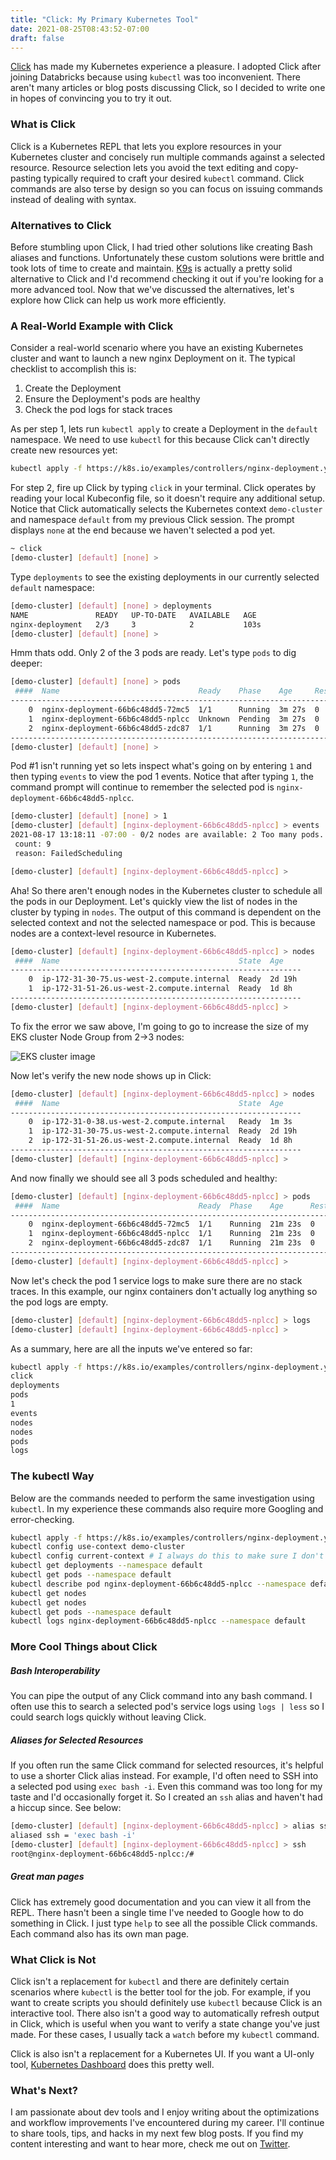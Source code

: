 ```yaml
---
title: "Click: My Primary Kubernetes Tool"
date: 2021-08-25T08:43:52-07:00
draft: false
---
```


[Click](https://github.com/databricks/click) has made my Kubernetes experience a pleasure. I adopted Click after joining Databricks because using `kubectl` was too inconvenient. There aren't many articles or blog posts discussing Click, so I decided to write one in hopes of convincing you to try it out.

### What is Click

Click is a Kubernetes REPL that lets you explore resources in your Kubernetes cluster and concisely run multiple commands against a selected resource. Resource selection lets you avoid the text editing and copy-pasting typically required to craft your desired `kubectl` command. Click commands are also terse by design so you can focus on issuing commands instead of dealing with syntax.

### Alternatives to Click

Before stumbling upon Click, I had tried other solutions like creating Bash aliases and functions. Unfortunately these custom solutions were brittle and took lots of time to create and maintain. [K9s](https://github.com/derailed/k9s) is actually a pretty solid alternative to Click and I'd recommend checking it out if you're looking for a more advanced tool. Now that we've discussed the alternatives, let's explore how Click can help us work more efficiently.

### A Real-World Example with Click

Consider a real-world scenario where you have an existing Kubernetes cluster and want to launch a new nginx Deployment on it. The typical checklist to accomplish this is:

1. Create the Deployment
2. Ensure the Deployment's pods are healthy
3. Check the pod logs for stack traces

As per step 1, lets run `kubectl apply` to create a Deployment in the `default` namespace. We need to use `kubectl` for this because Click can't directly create new resources yet:

```bash
kubectl apply -f https://k8s.io/examples/controllers/nginx-deployment.yaml --namespace default
```

For step 2, fire up Click by typing `click` in your terminal. Click operates by reading your local Kubeconfig file, so it doesn't require any additional setup. Notice that Click automatically selects the Kubernetes context `demo-cluster` and namespace `default` from my previous Click session. The prompt displays `none` at the end because we haven't selected a pod yet.

```bash
~ click                                                                                                                                                                                                                                                                                            ✔  49s  01:00:06 PM
[demo-cluster] [default] [none] >
```

Type `deployments` to see the existing deployments in our currently selected `default` namespace:

```bash
[demo-cluster] [default] [none] > deployments
NAME               READY   UP-TO-DATE   AVAILABLE   AGE
nginx-deployment   2/3     3            2           103s
[demo-cluster] [default] [none] >
```

Hmm thats odd. Only 2 of the 3 pods are ready. Let's type `pods` to dig deeper:

```bash
[demo-cluster] [default] [none] > pods
 ####  Name                               Ready    Phase    Age     Restarts
-----------------------------------------------------------------------------
    0  nginx-deployment-66b6c48dd5-72mc5  1/1      Running  3m 27s  0
    1  nginx-deployment-66b6c48dd5-nplcc  Unknown  Pending  3m 27s  0
    2  nginx-deployment-66b6c48dd5-zdc87  1/1      Running  3m 27s  0
-----------------------------------------------------------------------------
[demo-cluster] [default] [none] >
```

Pod #1 isn't running yet so lets inspect what's going on by entering `1` and then typing `events` to view the pod 1 events. Notice that after typing `1`, the command prompt will continue to remember the selected pod is `nginx-deployment-66b6c48dd5-nplcc`.

```bash
[demo-cluster] [default] [none] > 1
[demo-cluster] [default] [nginx-deployment-66b6c48dd5-nplcc] > events
2021-08-17 13:18:11 -07:00 - 0/2 nodes are available: 2 Too many pods.
 count: 9
 reason: FailedScheduling

[demo-cluster] [default] [nginx-deployment-66b6c48dd5-nplcc] >
```

Aha! So there aren't enough nodes in the Kubernetes cluster to schedule all the pods in our Deployment. Let's quickly view the list of nodes in the cluster by typing in `nodes`. The output of this command is dependent on the selected context and not the selected namespace or pod. This is because nodes are a context-level resource in Kubernetes.

```bash
[demo-cluster] [default] [nginx-deployment-66b6c48dd5-nplcc] > nodes
 ####  Name                                        State  Age
-----------------------------------------------------------------
    0  ip-172-31-30-75.us-west-2.compute.internal  Ready  2d 19h
    1  ip-172-31-51-26.us-west-2.compute.internal  Ready  1d 8h
-----------------------------------------------------------------
[demo-cluster] [default] [nginx-deployment-66b6c48dd5-nplcc] >
```

To fix the error we saw above, I'm going to go to increase the size of my EKS cluster Node Group from 2→3 nodes:

![EKS cluster image](/eks.png)

Now let's verify the new node shows up in Click:

```bash
[demo-cluster] [default] [nginx-deployment-66b6c48dd5-nplcc] > nodes
 ####  Name                                        State  Age
-----------------------------------------------------------------
    0  ip-172-31-0-38.us-west-2.compute.internal   Ready  1m 3s
    1  ip-172-31-30-75.us-west-2.compute.internal  Ready  2d 19h
    2  ip-172-31-51-26.us-west-2.compute.internal  Ready  1d 8h
-----------------------------------------------------------------
[demo-cluster] [default] [nginx-deployment-66b6c48dd5-nplcc] >
```

And now finally we should see all 3 pods scheduled and healthy:

```bash
[demo-cluster] [default] [nginx-deployment-66b6c48dd5-nplcc] > pods
 ####  Name                               Ready  Phase    Age      Restarts
----------------------------------------------------------------------------
    0  nginx-deployment-66b6c48dd5-72mc5  1/1    Running  21m 23s  0
    1  nginx-deployment-66b6c48dd5-nplcc  1/1    Running  21m 23s  0
    2  nginx-deployment-66b6c48dd5-zdc87  1/1    Running  21m 23s  0
----------------------------------------------------------------------------
[demo-cluster] [default] [nginx-deployment-66b6c48dd5-nplcc] >
```

Now let's check the pod 1 service logs to make sure there are no stack traces. In this example, our nginx containers don't actually log anything so the pod logs are empty.

```bash
[demo-cluster] [default] [nginx-deployment-66b6c48dd5-nplcc] > logs
[demo-cluster] [default] [nginx-deployment-66b6c48dd5-nplcc] >
```

As a summary, here are all the inputs we've entered so far:

```bash
kubectl apply -f https://k8s.io/examples/controllers/nginx-deployment.yaml --namespace default
click
deployments
pods
1
events
nodes
nodes
pods
logs
```

### The kubectl Way

Below are the commands needed to perform the same investigation using `kubectl`. In my experience these commands also require more Googling and error-checking.

```bash
kubectl apply -f https://k8s.io/examples/controllers/nginx-deployment.yaml --namespace default
kubectl config use-context demo-cluster
kubectl config current-context # I always do this to make sure I don't nuke prod
kubectl get deployments --namespace default
kubectl get pods --namespace default
kubectl describe pod nginx-deployment-66b6c48dd5-nplcc --namespace default
kubectl get nodes
kubectl get nodes
kubectl get pods --namespace default
kubectl logs nginx-deployment-66b6c48dd5-nplcc --namespace default
```

### More Cool Things about Click

##### Bash Interoperability

You can pipe the output of any Click command into any bash command. I often use this to search a selected pod's service logs using `logs | less` so I could search logs quickly without leaving Click.

##### Aliases for Selected Resources

If you often run the same Click command for selected resources, it's helpful to use a shorter Click alias instead. For example, I'd often need to SSH into a selected pod using `exec bash -i`. Even this command was too long for my taste and I'd occasionally forget it. So I created an `ssh` alias and haven't had a hiccup since. See below:

```bash
[demo-cluster] [default] [nginx-deployment-66b6c48dd5-nplcc] > alias ssh 'exec bash -i'
aliased ssh = 'exec bash -i'
[demo-cluster] [default] [nginx-deployment-66b6c48dd5-nplcc] > ssh
root@nginx-deployment-66b6c48dd5-nplcc:/#
```

##### Great man pages

Click has extremely good documentation and you can view it all from the REPL. There hasn't been a single time I've needed to Google how to do something in Click. I just type  `help` to see all the possible Click commands. Each command also has its own man page.

### What Click is Not

Click isn't a replacement for `kubectl` and there are definitely certain scenarios where `kubectl` is the better tool for the job. For example, if you want to create scripts you should definitely use `kubectl` because Click is an interactive tool. There also isn't a good way to automatically refresh output in Click, which is useful when you want to verify a state change you've just made. For these cases, I usually tack a `watch` before my `kubectl` command.

Click is also isn't a replacement for a Kubernetes UI. If you want a UI-only tool, [Kubernetes Dashboard](https://github.com/kubernetes/dashboard) does this pretty well.

### What's Next?

I am passionate about dev tools and I enjoy writing about the optimizations and workflow improvements I've encountered during my career. I'll continue to share tools, tips, and hacks in my next few blog posts. If you find my content interesting and want to hear more, check me out on [Twitter](https://twitter.com/awelm_).
